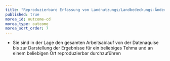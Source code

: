 ```yaml
---
title: "Reproduzierbare Erfassung von Landnutzungs/Landbedeckungs-Änderungen"
published: true
morea_id: outcome-cd
morea_type: outcome
morea_sort_order: 7
---
```


  * Sie sind in der Lage den gesamten Arbeitsablauf von der Datenaquise bis zur Darstellung der Ergebnisse für ein beliebiges Tehma und an einem beliebigen Ort reproduzierbar durchzuführen